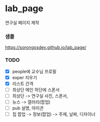 # lab_page

연구실 페이지 제작

### 샘플

https://sorongosdev.github.io/lab_page/

### TODO

- [x] people에 교수님 프로필
- [x] exper 지우기
- [x] 리스트 간격
- [ ] 최상단 메인 하단에 스폰서
- [ ] 최상단 -> 연구실 사진, 스폰서,
- [ ] 뉴스 -> 갤러리(팝업)
- [ ] pub 설명, 아이콘
- [ ] 칩 팝업 -> 정보(팝업) -> 주제, 날짜, 디자이너
